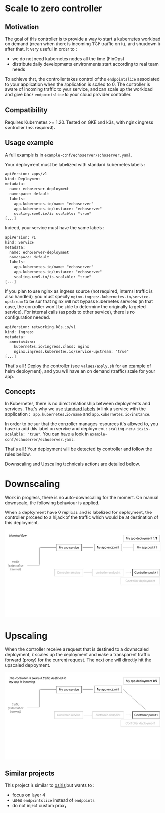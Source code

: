 Scale to zero controller
========================

Motivation
----------

The goal of this controller is to provide a way to start a kubernetes workload on demand (mean when there is incoming TCP traffic on it), and shutdown it after that. It very useful in order to :
* we do not need kubernetes nodes all the time (FinOps)
* distribute daily developments environments start according to real team needs

To achieve that, the controller takes control of the `endpointslice` associated to your application when the application is scaled to 0. The controller is aware of incoming traffic to your service, and can scale up the workload and give back `endpointslice` to your cloud provider controller.

Compatibility
-------------

Requires Kubernetes >= 1.20.
Tested on GKE and k3s, with nginx ingress controller (not required).


Usage example
-------------

A full example is in `example-conf/echoserver/echoserver.yaml`.

Your deployment must be labelized with standard kubernetes labels :
```
apiVersion: apps/v1
kind: Deployment
metadata:
  name: echoserver-deployment
  namespace: default
  labels:
    app.kubernetes.io/name: "echoserver"
    app.kubernetes.io/instance: "echoserver"
    scaling.neo9.io/is-scalable: "true"
[...]
```

Indeed, your service must have the same labels :
```
apiVersion: v1
kind: Service
metadata:
  name: echoserver-deployment
  namespace: default
  labels:
    app.kubernetes.io/name: "echoserver"
    app.kubernetes.io/instance: "echoserver"
    scaling.neo9.io/is-scalable: "true"
[...]
```

If you plan to use nginx as ingress source (not required, internal traffic is also handled), you must specify `nginx.ingress.kubernetes.io/service-upstream` to be sur that nginx will not bypass kubernetes services (in that case, the controller won't be able to determine the originally targeted service).
For internal calls (as pods to other service), there is no configuration needed.

```
apiVersion: networking.k8s.io/v1
kind: Ingress
metadata:
  annotations:
    kubernetes.io/ingress.class: nginx
    nginx.ingress.kubernetes.io/service-upstream: "true"
[...]
```

That's all ! Deploy the controller (see `values/apply.sh` for an example of helm deployment), and you will have an on demand (traffic) scale for your app.

Concepts
--------

In Kubernetes, there is no direct relationship between deployments and services. That's why we use [standard labels](https://kubernetes.io/docs/concepts/overview/working-with-objects/common-labels/) to link a service with the application : ` app.kubernetes.io/name` and `app.kubernetes.io/instance`.

In order to be sur that the controller manages resources it's allowed to, you have to add this label on service and deployment : `scaling.neo9.io/is-scalable: "true"`. You can have a look in `example-conf/echoserver/echoserver.yaml`.

That's all ! Your deployment will be detected by controller and follow the rules bellow.

Downscaling and Upscaling technicals actions are detailed bellow.

# Downscaling

Work in progress, there is no auto-downscaling for the moment. On manual downscale, the following behaviour is applied.

When a deployment have 0 replicas and is labelized for deployment, the controller proceed to a hijack of the traffic which would be at destination of this deployment.

![downscale process](https://raw.githubusercontent.com/xaviermichel/scale-to-zero-controller/master/docs/downscale.gif)

# Upscaling

When the controller receive a request that is destined to a downscaled deployment, it scales up the deployment and make a transparent traffic forward (proxy) for the current request. The next one will directly hit the upscaled deployment.

![upscale process](https://raw.githubusercontent.com/xaviermichel/scale-to-zero-controller/master/docs/upscale.gif)


Similar projects
----------------

This project is similar to [osiris](https://github.com/dailymotion-oss/osiris) but wants to :
* focus on layer 4
* uses `endpointslice` instead of `endpoints`
* do not inject custom proxy

